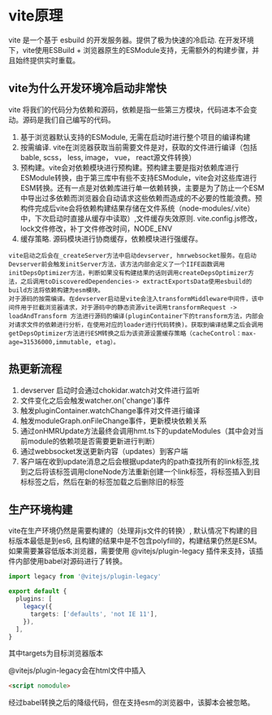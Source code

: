 # vite原理

vite 是一个基于 esbuild 的开发服务器。提供了极为快速的冷启动. 在开发环境下，vite使用ESBuild + 浏览器原生的ESModule支持，无需额外的构建步骤，并且始终提供实时重载。

## vite为什么开发环境冷启动非常快

vite 将我们的代码分为依赖和源码，依赖是指一些第三方模块，代码进本不会变动。源码是我们自己编写的代码。
1. 基于浏览器默认支持的ESModule, 无需在启动时进行整个项目的编译构建
2. 按需编译. vite在浏览器获取当前需要文件是对，获取的文件进行编译（包括bable, scss， less, image， vue， react源文件转换）
3. 预构建。vite会对依赖模块进行预构建。预构建主要是指对依赖库进行ESModule转换，由于第三库中有些不支持ESModule，vite会对这些库进行ESM转换。还有一点是对依赖库进行单一依赖转换，主要是为了防止一个ESM中导出过多依赖而浏览器会自动请求这些依赖而造成的不必要的性能浪费。预构件完成后vite会将依赖构建结果存储在文件系统（node-modules/.vite）中，下次启动时直接从缓存中读取）,文件缓存失效原则. vite.config.js修改，lock文件修改，补丁文件修改时间，NODE_ENV
4. 缓存策略. 源码模块进行协商缓存，依赖模块进行强缓存。

```
vite启动之后会在_createServer方法中启动devserver, hmrwebsocket服务。在启动Devserver前会触发initServer方法，该方法内部会定义了一个IIFE函数调用initDepsOptimizer方法，判断如果没有构建结果的话则调用createDepsOptimizer方法，之后调用toDiscoveredDependencies-> extractExportsData使用esbuild的build方法将依赖构建为esm模块。
对于源码的按需编译。在devserver启动是vite会注入transformMiddleware中间件，该中间件用于拦截浏览器请求，对于源码中的静态资源vite调用transformRequest -> loadAndTransform 方法进行源码的编译(pluginContainer下的transform方法，内部会对请求文件的依赖进行分析，在使用对应的loader进行代码转换)。获取到编译结果之后会调用getDepsOptimizer方法进行ESM转换之后为该资源设置缓存策略（cacheControl：max-age=31536000,immutable, etag）。
```

## 热更新流程

1. devserver 启动时会通过chokidar.watch对文件进行监听
2. 文件变化之后会触发watcher.on('change')事件
3. 触发pluginContainer.watchChange事件对文件进行编译
4. 触发moduleGraph.onFileChange事件，更新模块依赖关系
5. 通过onHMRUpdate方法最终会调用hmt.ts下的updateModules（其中会对当前module的依赖项是否需要更新进行判断）
6. 通过webbsocket发送更新内容（updates）到客户端
7. 客户端在收到update消息之后会根据update内的path查找所有的link标签,找到之后将该标签调用cloneNode方法重新创建一个link标签，将标签插入到目标标签之后，然后在新的标签加载之后删除旧的标签

## 生产环境构建

vite在生产环境仍然是需要构建的（处理非js文件的转换）, 默认情况下构建的目标版本最低是到es6, 且构建的结果中是不包含polyfill的，构建结果仍然是ESM。
如果需要兼容低版本浏览器，需要使用 @vitejs/plugin-legacy 插件来支持，该插件内部使用babel对源码进行了转换。

```typescript
import legacy from '@vitejs/plugin-legacy'

export default {
  plugins: [
    legacy({
      targets: ['defaults', 'not IE 11'],
    }),
  ],
}
```

其中targets为目标浏览器版本

@vitejs/plugin-legacy会在html文件中插入
```html
<script nomodule> 
```
经过babel转换之后的降级代码，但在支持esm的浏览器中，该脚本会被忽略。
